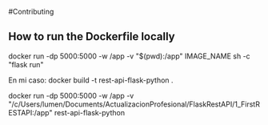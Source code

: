 #Contributing

## How to run the Dockerfile locally


docker run -dp 5000:5000 -w /app -v "$(pwd):/app" IMAGE_NAME sh -c "flask run"




En mi caso:
docker build -t rest-api-flask-python .      

docker run -dp 5000:5000 -w /app -v "/c/Users/lumen/Documents/ActualizacionProfesional/FlaskRestAPI/1_FirstRESTAPI:/app" rest-api-flask-python


